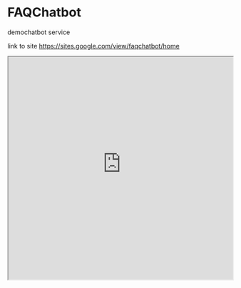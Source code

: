 # FAQChatbot
demochatbot service

link to site https://sites.google.com/view/faqchatbot/home
<iframe src='https://webchat.botframework.com/embed/demofaqchatbot-bot?s=KgcFbdLBgcE.qFeAA_XGVe8fgSjkUdDo_R8LxnCE_hBpGAWCa8w6wec'  style='min-width: 400px; width: 100%; min-height: 500px;'></iframe>
